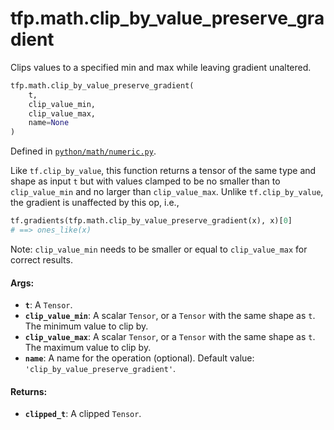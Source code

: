 <div itemscope itemtype="http://developers.google.com/ReferenceObject">
<meta itemprop="name" content="tfp.math.clip_by_value_preserve_gradient" />
<meta itemprop="path" content="Stable" />
</div>

# tfp.math.clip_by_value_preserve_gradient

Clips values to a specified min and max while leaving gradient unaltered.

``` python
tfp.math.clip_by_value_preserve_gradient(
    t,
    clip_value_min,
    clip_value_max,
    name=None
)
```



Defined in [`python/math/numeric.py`](https://github.com/tensorflow/probability/tree/master/tensorflow_probability/python/math/numeric.py).

<!-- Placeholder for "Used in" -->

Like `tf.clip_by_value`, this function returns a tensor of the same type and
shape as input `t` but with values clamped to be no smaller than to
`clip_value_min` and no larger than `clip_value_max`. Unlike
`tf.clip_by_value`, the gradient is unaffected by this op, i.e.,

```python
tf.gradients(tfp.math.clip_by_value_preserve_gradient(x), x)[0]
# ==> ones_like(x)
```

Note: `clip_value_min` needs to be smaller or equal to `clip_value_max` for
correct results.

#### Args:

* <b>`t`</b>: A `Tensor`.
* <b>`clip_value_min`</b>: A scalar `Tensor`, or a `Tensor` with the same shape
  as `t`. The minimum value to clip by.
* <b>`clip_value_max`</b>: A scalar `Tensor`, or a `Tensor` with the same shape
  as `t`. The maximum value to clip by.
* <b>`name`</b>: A name for the operation (optional).
  Default value: `'clip_by_value_preserve_gradient'`.


#### Returns:

* <b>`clipped_t`</b>: A clipped `Tensor`.